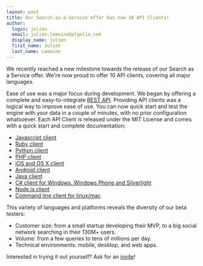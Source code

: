 ```yaml
---
layout: post
title: Our Search-as-a-Service offer has now 10 API Clients!
author:
  login: julien
  email: julien.lemoine@algolia.com
  display_name: julien
  first_name: Julien
  last_name: Lemoine
---
```


We recently reached a new milestone towards the release of our Search as a
Service offer. We're now proud to offer 10 API clients, covering all major
languages.

Ease of use was a major focus during development. We began by offering a
complete and easy-to-integrate [REST API](http://docs.algoliav1.apiary.io/).
Providing API clients was a logical way to improve ease of use. You can now
quick start and test the engine with your data in a couple of minutes, with no
prior configuration whatsoever. Each API Client is released under the MIT
License and comes with a quick start and complete documentation:

  * [Javascript client](https://github.com/algolia/algoliasearch-client-js)
  * [Ruby client](https://github.com/algolia/algoliasearch-client-ruby)
  * [Python client](https://github.com/algolia/algoliasearch-client-python)
  * [PHP client](https://github.com/algolia/algoliasearch-client-php)
  * [iOS and OS X client](https://github.com/algolia/algoliasearch-client-objc)
  * [Android client](https://github.com/algolia/algoliasearch-client-android)
  * [Java client](https://github.com/algolia/algoliasearch-client-java)
  * [C# client for Windows, Windows Phone and Silverlight](https://github.com/algolia/algoliasearch-client-csharp)
  * [Node.js client](https://github.com/algolia/algoliasearch-client-node)
  * [Command line client for linux/mac](https://github.com/algolia/algoliasearch-client-cmd)

This variety of languages and platforms reveals the diversity of our beta
testers:

  * Customer size: from a small startup developing their MVP, to a big social network searching in their 130M+ users.
  * Volume: from a few queries to tens of millions per day. 
  * Technical environments: mobile, desktop, and web apps.

Interested in trying it out yourself? Ask for an
[invite](http://www.algolia.com/pricing/)!

